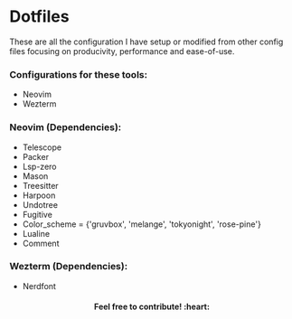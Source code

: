 # Dotfiles

These are all the configuration I have setup or modified from other config files focusing on producivity, performance and ease-of-use.
&nbsp;

### Configurations for these tools:
* Neovim
* Wezterm
&nbsp;

### Neovim (Dependencies):
* Telescope
* Packer
* Lsp-zero
* Mason
* Treesitter
* Harpoon
* Undotree
* Fugitive
* Color_scheme = {'gruvbox', 'melange', 'tokyonight', 'rose-pine'}
* Lualine
* Comment

### Wezterm (Dependencies):
* Nerdfont
&nbsp;

<div align="center"><h4>Feel free to contribute! :heart:</h4></div>
